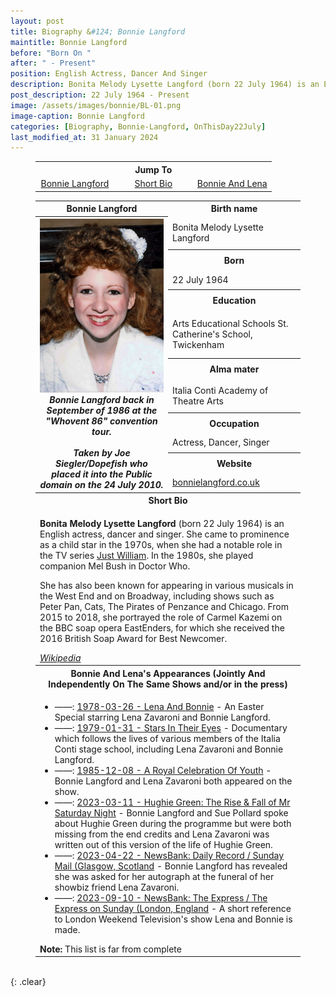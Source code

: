 ```yaml
---
layout: post
title: Biography &#124; Bonnie Langford
maintitle: Bonnie Langford
before: "Born On "
after: " - Present"
position: English Actress, Dancer And Singer
description: Bonita Melody Lysette Langford (born 22 July 1964) is an English actress, dancer and singer. She came to prominence as a child star in the 1970s, when she had a notable role in the TV series Just William. In the 1980s, she played companion Mel Bush in Doctor Who. She has also been known for appearing in various musicals in the West End and on Broadway, including shows such as Peter Pan, Cats, The Pirates of Penzance and Chicago. From 2015 to 2018, she portrayed the role of Carmel Kazemi on the BBC soap opera EastEnders, for which she received the 2016 British Soap Award for Best Newcomer.
post_description: 22 July 1964 - Present
image: /assets/images/bonnie/BL-01.png
image-caption: Bonnie Langford
categories: [Biography, Bonnie-Langford, OnThisDay22July]
last_modified_at: 31 January 2024
---
```


<figure class="fig3">
<table style="text-align:center;">
<tr><th colspan="3">Jump To</th></tr>
<tr><td style="width:33.33%;"><a href="#infobox1">Bonnie Langford</a></td><td style="width:33.33%;"><a href="#infobox2">Short Bio</a></td><td style="width:33.33%;"><a href="#infobox3">Bonnie And Lena</a></td></tr>
</table>
</figure>

<figure class="fig3">
<table>
<tr id="infobox1"><th>Bonnie Langford</th><th>Birth name</th></tr>
<tr class="top"><th rowspan="12" style="width:50%;">
<img src="/assets/images/bonnie/Bonnielangford86b_(cropped).jpg" class="full-width" />
<cite>Bonnie Langford back in September of 1986 at the "Whovent 86" convention tour.<br /><br />Taken by Joe Siegler/Dopefish who placed it into the Public domain on the 24 July 2010.</cite>
</th></tr>
<tr><td>Bonita Melody Lysette Langford</td></tr>
<tr><th>Born</th></tr>
<tr><td>22 July 1964</td></tr>
<tr><th>Education</th></tr>
<tr><td>Arts Educational Schools St. Catherine's School, Twickenham</td></tr>
<tr><th>Alma mater</th></tr>
<tr><td>Italia Conti Academy of Theatre Arts</td></tr>
<tr><th>Occupation</th></tr>
<tr><td>Actress, Dancer, Singer</td></tr>
<tr><th>Website</th></tr>
<tr><td><a class="external-link" href="https://www.bonnielangford.co.uk/">bonnielangford.co.uk</a></td></tr>
<tr id="infobox2" class="split"><th colspan="3">Short Bio</th></tr>
<tr><td colspan="2">
<p><strong>Bonita Melody Lysette Langford</strong> (born 22 July 1964) is an English actress, dancer and singer. She came to prominence as a child star in the 1970s, when she had a notable role in the TV series <a class="external-link" href="https://youtu.be/GUczkXl_uVU?feature=shared">Just William</a>. In the 1980s, she played companion Mel Bush in Doctor Who.</p>
<p>She has also been known for appearing in various musicals in the West End and on Broadway, including shows such as Peter Pan, Cats, The Pirates of Penzance and Chicago. From 2015 to 2018, she portrayed the role of Carmel Kazemi on the BBC soap opera EastEnders, for which she received the 2016 British Soap Award for Best Newcomer.</p>
<cite><a class="external-link" href="https://en.wikipedia.org/wiki/Bonnie_Langford">Wikipedia</a></cite>
</td></tr>
<tr id="infobox3" class="split"><th colspan="2" class="whitespace">Bonnie And Lena's Appearances
(Jointly And Independently On The Same Shows and/or in the press)</th></tr>
<tr><td colspan="2"><ul>
<li>&#8212;&#8212;&#58; <a href="/1978-03-26-lena-and-bonnie">1978-03-26 - Lena And Bonnie</a> - An Easter Special starring Lena Zavaroni and Bonnie Langford.</li>
<li>&#8212;&#8212;&#58; <a href="/1979-01-31-stars-in-their-eyes">1979-01-31 - Stars In Their Eyes</a> - Documentary which follows the lives of various members of the Italia Conti stage school, including Lena Zavaroni and Bonnie Langford.</li>
<li>&#8212;&#8212;&#58; <a href="/1985-12-08-a-royal-celebration-of-youth">1985-12-08 - A Royal Celebration Of Youth</a> - Bonnie Langford and Lena Zavaroni both appeared on the show.</li>
<li>&#8212;&#8212;&#58; <a href="/2023-03-11-hughie-green-the-rise-fall-of-mr-saturday-night">2023-03-11 - Hughie Green: The Rise & Fall of Mr Saturday Night</a> - Bonnie Langford and Sue Pollard spoke about Hughie Green during the programme but were both missing from the end credits and Lena Zavaroni was written out of this version of the life of Hughie Green.</li>
<li>&#8212;&#8212;&#58; <a href="/2023-04-22-Newsbank">2023-04-22 - NewsBank: Daily Record / Sunday Mail (Glasgow, Scotland</a> - Bonnie Langford has revealed she was asked for her autograph at the funeral of her showbiz friend Lena Zavaroni.</li>
<li>&#8212;&#8212;&#58; <a href="/2023-09-10-Newsbank">2023-09-10 - NewsBank: The Express / The Express on Sunday (London, England</a> - A short reference to London Weekend Television's show Lena and Bonnie is made.</li>
</ul>
<strong>Note:</strong> This list is far from complete
</td></tr>
</table>
</figure>

<br />{: .clear}

<style>
#infobox2, #infobox3 {scroll-margin-top: -3px;}
</style>

